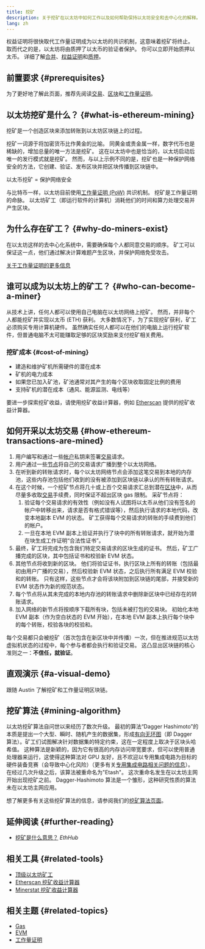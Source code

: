 ```yaml
---
title: 挖矿
description: 关于挖矿在以太坊中如何工作以及如何帮助保持以太坊安全和去中心化的解释。
lang: zh
---
```


<InfoBanner emoji=":wave:">
   权益证明将很快取代工作量证明成为以太坊的共识机制，这意味着挖矿将终止。 取而代之的是，以太坊将由质押了以太币的验证者保护。 你可以立即开始质押以太币。 详细了解<a href="/upgrades/merge/">合并</a>、<a href="/developers/docs/consensus-mechanisms/pos/">权益证明</a>和<a href="/staking/">质押</a>。    
</InfoBanner>

## 前置要求 {#prerequisites}

为了更好地了解此页面，推荐先阅读[交易](/developers/docs/transactions/)、[区块](/developers/docs/blocks/)和[工作量证明](/developers/docs/consensus-mechanisms/pow/)。

## 以太坊挖矿是什么？ {#what-is-ethereum-mining}

挖矿是一个创造区块来添加转账到以太坊区块链上的过程。

挖矿一词源于将加密货币比作黄金的比喻。 同黄金或贵金属一样，数字代币也是稀缺的，增加总量的唯一方法是挖矿。 这在以太坊中也是恰当的，以太坊启动后唯一的发行模式就是挖矿。 然而，与以上示例不同的是，挖矿也是一种保护网络安全的方法，它创建、验证、发布区块并把区块传播到区块链中。

以太币挖矿 = 保护网络安全

与比特币一样，以太坊目前使用[工作量证明 (PoW)](/developers/docs/consensus-mechanisms/pow/) 共识机制。 挖矿是工作量证明的命脉。 以太坊矿工（即运行软件的计算机）消耗他们的时间和算力处理交易并产生区块。

## 为什么存在矿工？ {#why-do-miners-exist}

在以太坊这样的去中心化系统中，需要确保每个人都同意交易的顺序。 矿工可以保证这一点，他们通过解决计算难题产生区块，并保护网络免受攻击。

[关于工作量证明的更多信息](/developers/docs/consensus-mechanisms/pow/)

## 谁可以成为以太坊上的矿工？ {#who-can-become-a-miner}

从技术上讲，任何人都可以使用自己电脑在以太坊网络上挖矿。 然而，并非每个人都能挖矿并实现以太币 (ETH) 获利。 大多数情况下，为了实现挖矿获利，矿工必须购买专用计算机硬件。 虽然确实任何人都可以在他们的电脑上运行挖矿软件，但普通电脑不太可能赚取足够的区块奖励来支付挖矿相关费用。

### 挖矿成本 {#cost-of-mining}

- 建造和维护矿机所需硬件的潜在成本
- 矿机的电力成本
- 如果您已加入矿池，矿池通常对其产生的每个区块收取固定比例的费用
- 支持矿机的潜在成本（通风、能源监测、电线等）

要进一步探索挖矿收益，请使用挖矿收益计算器，例如 [Etherscan](https://etherscan.io/ether-mining-calculator) 提供的挖矿收益计算器。

## 如何开采以太坊交易 {#how-ethereum-transactions-are-mined}

1. 用户编写和通过一些[帐户](/developers/docs/accounts/)私钥来签署[交易](/developers/docs/transactions/)请求。
2. 用户通过一些[节点](/developers/docs/nodes-and-clients/)将自己的交易请求广播到整个以太坊网络。
3. 在听到新的转账请求时，每个以太坊网络节点会添加这笔交易到本地的内存池，这些内存池包括他们收到的没有被添加到区块链以承认的所有转账请求。
4. 在这个时候，一个挖矿节点将几十或上百个交易请求汇总到潜在[区块](/developers/docs/blocks/)中，从而尽量多收取[交易](/developers/docs/gas/)手续费，同时保证不超出区块 gas 限制。 采矿节点将：
   1. 验证每个交易请求的有效性（例如没有人试图将以太币从他们没有签名的帐户中转移出来，请求是否有格式错误等），然后执行请求的本地代码，改变本地副本 EVM 的状态。 矿工获得每个交易请求的转账的手续费到他们的帐户。
   2. 一旦在本地 EVM 副本上验证并执行了块中的所有转账请求，就开始为潜在块生成工作证明“合法性证书”。
5. 最终，矿工将完成为包含我们特定交易请求的区块生成的证书。 然后，矿工广播完成的区块，其中包括证书和校验新 EVM 状态。
6. 其他节点将收到新的区块。 他们将验证证书，执行区块上所有的转账（包括最初由用户广播的交易），然后校验新 EVM 状态，之后执行所有满足 EVM 校验和的转账。 只有这样，这些节点才会将该块附加到区块链的尾部，并接受新的 EVM 状态作为新的规范状态。
7. 每个节点将从其未完成的本地内存池的转账请求中删除新区块中已经存在的转账请求。
8. 加入网络的新节点将按顺序下载所有块，包括未被打包的交易块。 初始化本地 EVM 副本（作为空白状态的 EVM 开始），在本地 EVM 副本上执行每个块中的每个转账，校验各块的校验和。

每个交易都只会被挖矿（首次包含在新区块中并传播）一次，但在推进规范以太坊虚拟机状态的过程中，每个参与者都会执行和验证交易。 这凸显出区块链的核心准则之一：**不信任，就验证**。

## 直观演示 {#a-visual-demo}

跟随 Austin 了解挖矿和工作量证明区块链。

<YouTube id="zcX7OJ-L8XQ" />

## 挖矿算法 {#mining-algorithm}

以太坊挖矿算法自问世以来经历了数次升级。 最初的算法“Dagger Hashimoto”的本质是提出一个大型、瞬时、随机产生的数据集，形成[有向无环图](https://en.wikipedia.org/wiki/Directed_acyclic_graph)（即 Dagger 算法）。矿工们试图解决针对数据集的特定约束，这在一定程度上取决于区块头哈希值。 这种算法是新颖的，因为它有很高的内存访问带宽要求，但可以使用普通处理器来运行，这使得这种算法对 GPU 友好，且不欢迎以专用集成电路为目标的硬件装备竞赛（会导致中心化风险）（更多有关[专用集成电路相关问题的信息](https://www.investopedia.com/investing/why-centralized-crypto-mining-growing-problem/)）。 在经过几次升级之后，该算法被重命名为"Etash"。 这次重命名发生在以太坊主网开始出现挖矿之前。 Dagger-Hashimoto 算法是一个雏形，这种研究性质的算法未在以太坊主网应用。

想了解更多有关这些挖矿算法的信息，请参阅我们的[挖矿算法页面](/developers/docs/consensus-mechanisms/pow/mining-algorithms/)。

## 延伸阅读 {#further-reading}

- [挖矿是什么意思？](https://docs.ethhub.io/using-ethereum/mining/) _EthHub_

## 相关工具 {#related-tools}

- [顶级以太坊矿工](https://etherscan.io/stat/miner?range=7&blocktype=blocks)
- [Etherscan 挖矿收益计算器](https://etherscan.io/ether-mining-calculator)
- [Minerstat 挖矿收益计算器](https://minerstat.com/coin/ETH)

## 相关主题 {#related-topics}

- [Gas](/developers/docs/gas/)
- [EVM](/developers/docs/evm/)
- [工作量证明](/developers/docs/consensus-mechanisms/pow/)

